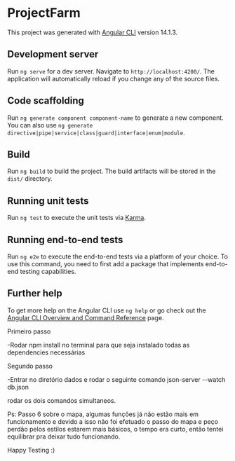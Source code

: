 # ProjectFarm

This project was generated with [Angular CLI](https://github.com/angular/angular-cli) version 14.1.3.

## Development server

Run `ng serve` for a dev server. Navigate to `http://localhost:4200/`. The application will automatically reload if you change any of the source files.

## Code scaffolding

Run `ng generate component component-name` to generate a new component. You can also use `ng generate directive|pipe|service|class|guard|interface|enum|module`.

## Build

Run `ng build` to build the project. The build artifacts will be stored in the `dist/` directory.

## Running unit tests

Run `ng test` to execute the unit tests via [Karma](https://karma-runner.github.io).

## Running end-to-end tests

Run `ng e2e` to execute the end-to-end tests via a platform of your choice. To use this command, you need to first add a package that implements end-to-end testing capabilities.

## Further help

To get more help on the Angular CLI use `ng help` or go check out the [Angular CLI Overview and Command Reference](https://angular.io/cli) page.

Primeiro passo

-Rodar npm install no terminal para que seja instalado todas as dependencies necessárias

Segundo passo

-Entrar no diretório dados e rodar o seguinte comando json-server --watch db.json

rodar os dois comandos simultaneos.

Ps: Passo 6 sobre o mapa, algumas funções já não estão mais em funcionamento e devido a isso não foi efetuado o passo do mapa e peço perdão pelos estilos estarem mais básicos, o tempo era curto, então tentei equilibrar pra deixar tudo funcionando.

Happy Testing :)
